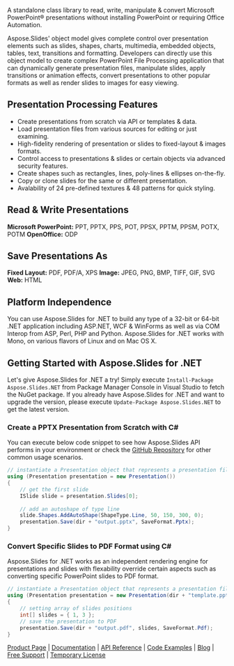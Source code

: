 A standalone class library to read, write, manipulate & convert Microsoft PowerPoint® presentations without installing PowerPoint or requiring Office Automation.

Aspose.Slides' object model gives complete control over presentation elements such as slides, shapes, charts, multimedia, embedded objects, tables, text, transitions and formatting. Developers can directly use this object model to create complex PowerPoint File Processing application that can dynamically generate presentation files, manipulate slides, apply transitions or animation effects, convert presentations to other popular formats as well as render slides to images for easy viewing.

## Presentation Processing Features
- Create presentations from scratch via API or templates & data.
- Load presentation files from various sources for editing or just examining.
- High-fidelity rendering of presentation or slides to fixed-layout & images formats.
- Control access to presentations & slides or certain objects via advanced security features.
- Create shapes such as rectangles, lines, poly-lines & ellipses on-the-fly.
- Copy or clone slides for the same or different presentation.
- Avalability of 24 pre-defined textures & 48 patterns for quick styling.

## Read & Write Presentations
**Microsoft PowerPoint:** PPT, PPTX, PPS, POT, PPSX, PPTM, PPSM, POTX, POTM
**OpenOffice:** ODP

## Save Presentations As
**Fixed Layout:** PDF, PDF/A, XPS
**Image:** JPEG, PNG, BMP, TIFF, GIF, SVG
**Web:** HTML

## Platform Independence
You can use Aspose.Slides for .NET to build any type of a 32-bit or 64-bit .NET application including ASP.NET, WCF & WinForms as well as via COM Interop from ASP, Perl, PHP and Python. Aspose.Slides for .NET works with Mono, on various flavors of Linux and on Mac OS X.

## Getting Started with Aspose.Slides for .NET
Let's give Aspose.Slides for .NET a try! Simply execute `Install-Package Aspose.Slides.NET` from Package Manager Console in Visual Studio to fetch the NuGet package. If you already have Aspose.Slides for .NET and want to upgrade the version, please execute `Update-Package Aspose.Slides.NET` to get the latest version.

### Create a PPTX Presentation from Scratch with C#
You can execute below code snippet to see how Aspose.Slides API performs in your environment or check the [GitHub Repository](https://github.com/aspose-slides/Aspose.Slides-for-.NET) for other common usage scenarios. 

```csharp
// instantiate a Presentation object that represents a presentation file
using (Presentation presentation = new Presentation())
{
    // get the first slide
    ISlide slide = presentation.Slides[0];
    
    // add an autoshape of type line
    slide.Shapes.AddAutoShape(ShapeType.Line, 50, 150, 300, 0);
    presentation.Save(dir + "output.pptx", SaveFormat.Pptx);
}
```

### Convert Specific Slides to PDF Format using C#
Aspose.Slides for .NET works as an independent rendering engine for presentations and slides with flexability override certain aspects such as converting specific PowerPoint slides to PDF format.
```csharp
// instantiate a Presentation object that represents a presentation file
using (Presentation presentation = new Presentation(dir + "template.pptx"))
{
    // setting array of slides positions
    int[] slides = { 1, 3 };
    // save the presentation to PDF
    presentation.Save(dir + "output.pdf", slides, SaveFormat.Pdf);
}
```
[Product Page](https://products.aspose.com/slides/net) | [Documentation](https://docs.aspose.com/display/slidesnet/Home) | [API Reference](https://apireference.aspose.com/net/slides) | [Code Examples](https://github.com/aspose-slides/Aspose.Slides-for-.NET) | [Blog](https://blog.aspose.com/category/slides/) | [Free Support](https://forum.aspose.com/c/slides) | [Temporary License](https://purchase.aspose.com/temporary-license)